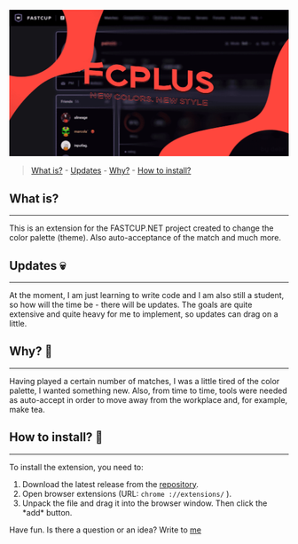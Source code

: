 ![FCPLUS](https://raw.githubusercontent.com/delirxgod/FCPlus/master/images/preview.png)

> [What is?](https://github.com/delirxgod/FCPlus#what-is) -
> [Updates](https://github.com/delirxgod/FCPlus#what-is) -
> [Why?](https://github.com/delirxgod/FCPlus#what-is) -
> [How to install?](https://github.com/delirxgod/FCPlus#what-is)

## What is?
----------------------------------------
This is an extension for the FASTCUP.NET project created to change the color palette (theme). Also auto-acceptance of the match and much more.

## Updates :skull:
----------------------------------------
At the moment, I am just learning to write code and I am also still a student, so how will the time be - there will be updates. The goals are quite extensive and quite heavy for me to implement, so updates can drag on a little.

## Why? :woozy_face:
----------------------------------------
Having played a certain number of matches, I was a little tired of the color palette, I wanted something new. Also, from time to time, tools were needed as auto-accept in order to move away from the workplace and, for example, make tea.

## How to install? :hear_no_evil:
----------------------------------------
To install the extension, you need to:
1. Download the latest release from the [repository](https://github.com/delirxgod/FCPlus/releases).
2. Open browser extensions (URL:  `chrome ://extensions/` ).
3. Unpack the file and drag it into the browser window. Then click the \*add\* button.

Have fun. Is there a question or an idea? Write to [me](https://vk.com/d3lir)